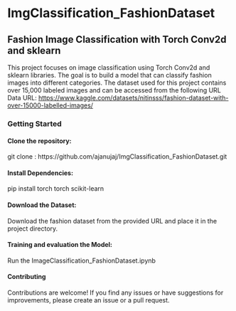 # ImgClassification_FashionDataset

<h2>Fashion Image Classification with Torch Conv2d and sklearn</h2>

This project focuses on image classification using Torch Conv2d and sklearn libraries. The goal is to build a model that can classify fashion images into different categories. The dataset used for this project contains over 15,000 labeled images and can be accessed from the following URL
Data URL: https://www.kaggle.com/datasets/nitinsss/fashion-dataset-with-over-15000-labelled-images/

<h3>Getting Started</h3>

<h4>Clone the repository:</h4>
git clone : https://github.com/ajanujaj/ImgClassification_FashionDataset.git


<h4>Install Dependencies:</h4>
pip install torch torch scikit-learn


<h4>Download the Dataset:</h4>
  Download the fashion dataset from the provided URL and place it in the project directory.

<h4>Training and evaluation the Model:</h4>
  Run the ImageClassification_FashionDataset.ipynb

<h4>Contributing</h4>
Contributions are welcome! If you find any issues or have suggestions for improvements, please create an issue or a pull request.
